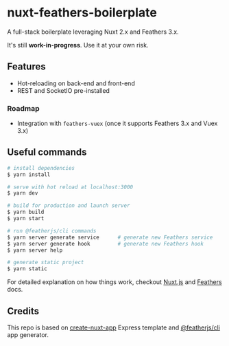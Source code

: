 # nuxt-feathers-boilerplate

A full-stack boilerplate leveraging Nuxt 2.x and Feathers 3.x.

It's still **work-in-progress**. Use it at your own risk.

## Features

* Hot-reloading on back-end and front-end
* REST and SocketIO pre-installed

### Roadmap

* Integration with `feathers-vuex` (once it supports Feathers 3.x and Vuex 3.x)

## Useful commands

``` bash
# install dependencies
$ yarn install

# serve with hot reload at localhost:3000
$ yarn dev

# build for production and launch server
$ yarn build
$ yarn start

# run @featherjs/cli commands
$ yarn server generate service      # generate new Feathers service
$ yarn server generate hook         # generate new Feathers hook
$ yarn server help

# generate static project
$ yarn static
```

For detailed explanation on how things work, checkout [Nuxt.js](https://nuxtjs.org) and [Feathers](https://feathersjs.com/) docs.

## Credits
This repo is based on [create-nuxt-app](https://github.com/nuxt/create-nuxt-app) Express template and [@featherjs/cli](https://github.com/feathersjs/feathers/tree/master/packages/cli) app generator.
